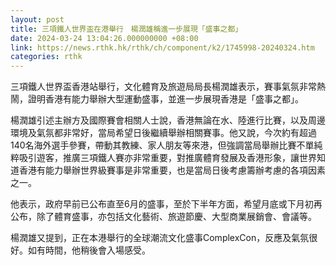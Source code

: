 ```yaml
---
layout: post
title: 三項鐵人世界盃在港舉行　楊潤雄稱進一步展現「盛事之都」
date: 2024-03-24 13:04:26.000000000 +08:00
link: https://news.rthk.hk/rthk/ch/component/k2/1745998-20240324.htm
categories: rthk
---
```


三項鐵人世界盃香港站舉行，文化體育及旅遊局局長楊潤雄表示，賽事氣氛非常熱鬧，證明香港有能力舉辦大型運動盛事，並進一步展現香港是「盛事之都」。

楊潤雄引述主辦方及國際賽會相關人士說，香港無論在水、陸進行比賽，以及周邊環境及氣氛都非常好，當局希望日後繼續舉辦相關賽事。他又說，今次約有超過140名海外選手參賽，帶動其教練、家人朋友等來港，但強調當局舉辦比賽不單純粹吸引遊客，推廣三項鐵人賽亦非常重要，對推廣體育發展及香港形象，讓世界知道香港有能力舉辦世界級賽事是非常重要，也是當局日後考慮籌辦考慮的各項因素之一。

他表示，政府早前已公布直至6月的盛事，至於下半年方面，希望月底或下月初再公布，除了體育盛事，亦包括文化藝術、旅遊節慶、大型商業展銷會、會議等。

楊潤雄又提到，正在本港舉行的全球潮流文化盛事ComplexCon，反應及氣氛很好。如有時間，他稍後會入場感受。
